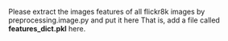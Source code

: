 Please extract the images features of all flickr8k images by preprocessing.image.py and put it here
That is, add a file called **features_dict.pkl** here.
